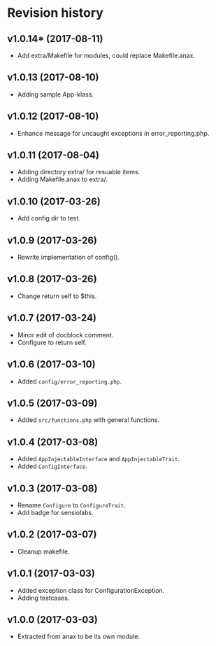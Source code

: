 Revision history
=================================

v1.0.14* (2017-08-11)
---------------------------------

* Add extra/Makefile for modules, could replace Makefile.anax.


v1.0.13 (2017-08-10)
---------------------------------

* Adding sample App-klass.


v1.0.12 (2017-08-10)
---------------------------------

* Enhance message for uncaught exceptions in error_reporting.php.


v1.0.11 (2017-08-04)
---------------------------------

* Adding directory extra/ for resuable items.
* Adding Makefile.anax to extra/.


v1.0.10 (2017-03-26)
---------------------------------

* Add config dir to test.


v1.0.9 (2017-03-26)
---------------------------------

* Rewrite implementation of config().


v1.0.8 (2017-03-26)
---------------------------------

* Change return self to $this.


v1.0.7 (2017-03-24)
---------------------------------

* Minor edit of docblock comment.
* Configure to return self.


v1.0.6 (2017-03-10)
---------------------------------

* Added `config/error_reporting.php`.


v1.0.5 (2017-03-09)
---------------------------------

* Added `src/functions.php` with general functions.


v1.0.4 (2017-03-08)
---------------------------------

* Added `AppInjectableInterface` and `AppInjectableTrait`.
* Added `ConfigInterface`.


v1.0.3 (2017-03-08)
---------------------------------

* Rename `Configure` to `ConfigureTrait`.
* Add badge for sensiolabs.


v1.0.2 (2017-03-07)
---------------------------------

* Cleanup makefile.


v1.0.1 (2017-03-03)
---------------------------------

* Added exception class for ConfigurationException.
* Adding testcases.


v1.0.0 (2017-03-03)
---------------------------------

* Extracted from anax to be its own module.
